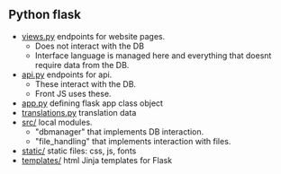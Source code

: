 ## Python flask 

- [views.py](./views.py) endpoints for website pages. 
    - Does not interact with the DB
    - Interface language is managed here and everything that doesnt require data from the DB.
- [api.py](./api.py) endpoints for api. 
    - These interact with the DB.
    - Front JS uses these.
- [app.py](./app.py) defining flask app class object
- [translations.py](./translations.py) translation data
- [src/](./src/) local modules.
    - "dbmanager" that implements DB interaction.
    - "file_handling" that implements interaction with files.
- [static/](./static/) static files: css, js, fonts
- [templates/](./templates/) html Jinja templates for Flask
